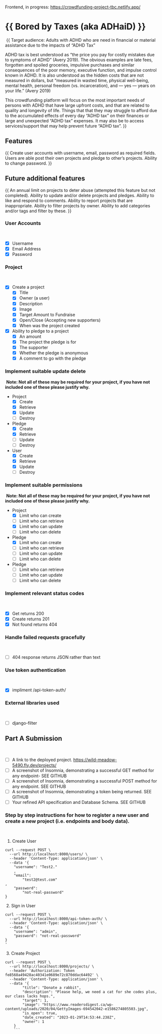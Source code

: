 
Frontend, in progress: https://crowdfunding-project-tbc.netlify.app/

# {{ Bored by Taxes (aka ADHaiD) }}
​
{{ Target audience: Adults with ADHD who are need in financial or material assistance due to the impacts of “ADHD Tax”

ADHD tax is best understood as “the price you pay for costly mistakes due to symptoms of ADHD” (Avery 2019). The obvious examples are late fees, forgotten and spoiled groceries, impulsive purchases and similar consequences of the poor memory, executive function, and impulse control known in ADHD. It is also understood as the hidden costs that are not measured in dollars, but “measured in wasted time, physical well-being, mental health, personal freedom (vs. incarceration), and — yes — years on your life.” (Avery 2019)

This crowdfunding platform will focus on the most important needs of persons with ADHD that have large upfront costs, and that are related to quality and longevity of life. Things that that they may struggle to afford due to the accumulated effects of every day “ADHD tax” on their finances or large and unexpected “ADHD tax” expenses. It may also be to access services/support that may help prevent future “ADHD tax”.
}}
​
## Features
{{ ​Create user accounts with username, email, password as required fields. Users are able post their own projects and pledge to other’s projects. Ability to change password. }}

## Future additional features

{{ An annual limit on projects to deter abuse (attempted this feature but not completed).  Ability to update and/or delete projects and pledges. Ability to like and respond to comments. Ability to report projects that are inappropriate. Ability to filter projects by owner. Ability to add categories and/or tags and filter by these. }}

### User Accounts
​
- [X] Username
- [X] Email Address
- [X] Password
​
### Project
​
- [X] Create a project
  - [X] Title
  - [X] Owner (a user)
  - [X] Description
  - [X] Image
  - [X] Target Amount to Fundraise
  - [X] Open/Close (Accepting new supporters)
  - [X] When was the project created
- [X] Ability to pledge to a project
  - [X] An amount
  - [X] The project the pledge is for
  - [X] The supporter
  - [X] Whether the pledge is anonymous
  - [X] A comment to go with the pledge
  
### Implement suitable update delete
​
**Note: Not all of these may be required for your project, if you have not included one of these please justify why.**
​
- Project
  - [X] Create
  - [X] Retrieve
  - [X] Update
  - [ ] Destroy
- Pledge
  - [X] Create
  - [X] Retrieve
  - [ ] Update
  - [ ] Destroy
- User
  - [X] Create
  - [X] Retrieve
  - [X] Update
  - [ ] Destroy
​
### Implement suitable permissions
​
**Note: Not all of these may be required for your project, if you have not included one of these please justify why.**
​
- Project
  - [X] Limit who can create
  - [ ] Limit who can retrieve
  - [X] Limit who can update
  - [ ] Limit who can delete
- Pledge
  - [X] Limit who can create
  - [ ] Limit who can retrieve
  - [ ] Limit who can update
  - [ ] Limit who can delete
- Pledge
  - [ ] Limit who can retrieve
  - [ ] Limit who can update
  - [ ] Limit who can delete
​
### Implement relevant status codes
​
- [X] Get returns 200
- [X] Create returns 201
- [X] Not found returns 404
​
### Handle failed requests gracefully 
​
- [ ] 404 response returns JSON rather than text
​
### Use token authentication
​
- [X] impliment /api-token-auth/
​
​
### External libraries used
​
- [ ] django-filter
​
​
## Part A Submission
​
- [ ] A link to the deployed project. https://wild-meadow-5490.fly.dev/projects/
- [ ] A screenshot of Insomnia, demonstrating a successful GET method for any endpoint- SEE GITHUB
- [ ] A screenshot of Insomnia, demonstrating a successful POST method for any endpoint. SEE GITHUB
- [ ] A screenshot of Insomnia, demonstrating a token being returned. SEE GITHUB
- [ ] Your refined API specification and Database Schema. SEE GITHUB
​
### Step by step instructions for how to register a new user and create a new project (i.e. endpoints and body data).
​
1. Create User
​
```shell
curl --request POST \
  --url http://localhost:8000/users/ \
  --header 'Content-Type: application/json' \
  --data '{
	"username":	"Test2."
	,
	"email":
		"test2@test.com"
,
	"password": 
		"not-real-password"	
}
```
​
2. Sign in User
​
```shell
curl --request POST \
  --url http://localhost:8000/api-token-auth/ \
  --header 'Content-Type: application/json' \
  --data '{
	"username": "admin",
	"password": "not-real-password"
}
'
```
​
3. Create Project
​
```shell
curl --request POST \
  --url http://localhost:8000/projects/ \
  --header 'Authorization: Token fe8568a49428ac40341e0689e72c870ddac64492' \
  --header 'Content-Type: application/json' \
  --data '{
        "title": "Donate a rabbit",
        "description": "Please help, we need a cat for she codes plus, our class lacks hops.",
        "target": 1,
        "image": "https://www.readersdigest.ca/wp-content/uploads/2020/04/GettyImages-694542042-e1586274805503.jpg",
        "is_open": true,
        "date_created": "2023-01-29T14:53:44.238Z",
        "owner": 1
    }
    ```